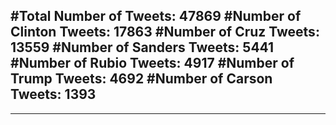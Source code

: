 #Total Number of Tweets: 47869 
#Number of Clinton Tweets: 17863
#Number of Cruz Tweets: 13559
#Number of Sanders Tweets: 5441
#Number of Rubio Tweets: 4917
#Number of Trump Tweets: 4692
#Number of Carson Tweets: 1393
---
---
